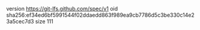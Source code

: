 version https://git-lfs.github.com/spec/v1
oid sha256:ef34ed6bf5991544f02ddaedd863f989ea9cb7786d5c3be330c14e23a5cec7d3
size 111
